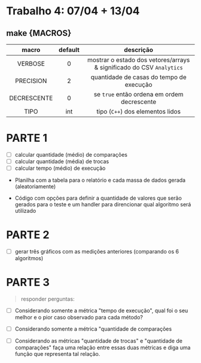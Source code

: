 # Trabalho 4: 07/04 + 13/04


## make {MACROS}

| macro	| default | descrição |
|:-----:|:-------:|:---------:|
| VERBOSE | 0 | mostrar o estado dos vetores/arrays & significado do CSV `Analytics`
| PRECISION | 2 | quantidade de casas do tempo de execução
| DECRESCENTE | 0 | se `true` então ordena em ordem decrescente
| TIPO | int | tipo (`C++`) dos elementos lidos


PARTE 1
=======
- [ ] calcular quantidade (médio) de comparações
- [ ] calcular quantidade (média) de trocas
- [ ] calcular tempo (médio) de execução

+ Planilha com a tabela para o relatório e cada massa de dados gerada (aleatoriamente)

+ Código com opções para definir a quantidade de valores que serão gerados para o teste e um handler para direncionar qual algoritmo será utilizado


PARTE 2
=======
- [ ] gerar três gráficos com as medições anteriores (comparando os 6 algoritmos)



PARTE 3
=======
> responder perguntas:

- [ ] Considerando somente a métrica "tempo de execução", qual foi o seu melhor e o pior caso observado para cada método?

- [ ] Considerando somente a métrica "quantidade de comparações

- [ ] Considerando as métricas "quantidade de trocas" e "quantidade de comparações" faça uma relação entre essas duas métricas e diga uma função que representa tal relação.

